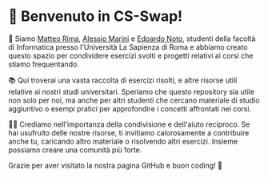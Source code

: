 # 👋 Benvenuto in CS-Swap!

🌟 Siamo [Matteo Rima](https://github.com/rimaout), [Alessio Marini](https://github.com/alem1105) e [Edoardo Noto](https://github.com/notedo), studenti della facoltà di Informatica presso l'Università La Sapienza di Roma e abbiamo creato questo spazio per condividere esercizi svolti e progetti relativi ai corsi che stiamo frequentando.

📚 Qui troverai una vasta raccolta di esercizi risolti, e altre risorse utili relative ai nostri studi universitari. Speriamo che questo repository sia utile non solo per noi, ma anche per altri studenti che cercano materiale di studio aggiuntivo o esempi pratici per approfondire i concetti affrontati nei corsi.

👨‍💻 Crediamo nell'importanza della condivisione e dell'aiuto reciproco. Se hai usufruito delle nostre risorse, ti invitiamo calorosamente a contribuire anche tu, caricando altro materiale o risolvendo altri esercizi. Insieme possiamo creare una comunità più forte.

Grazie per aver visitato la nostra pagina GitHub e buon coding! 🚀

